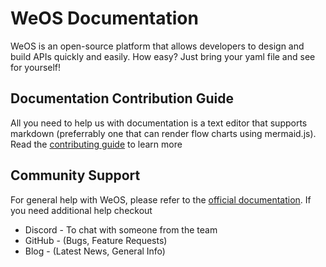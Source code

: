 # WeOS Documentation
WeOS is an open-source platform that allows developers to design and build APIs quickly and easily. How easy? Just bring your yaml file and see for yourself!

## Documentation Contribution Guide
All you need to help us with documentation is a text editor that supports markdown (preferrably one that can render flow
charts using mermaid.js). Read the [contributing guide](CONTRIBUTING.md) to learn more

## Community Support

For general help with WeOS, please refer to the [official documentation](https://wepala.github.io/weos-documentation). 
If you need additional help checkout 

* Discord - To chat with someone from the team 
* GitHub - (Bugs, Feature Requests)
* Blog - (Latest News, General Info)

